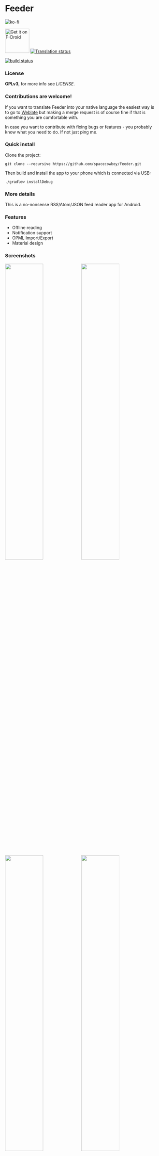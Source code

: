Feeder
=====
[![ko-fi](https://ko-fi.com/img/githubbutton_sm.svg)](https://ko-fi.com/Y8Y44OYQL)

<a href="https://f-droid.org/repository/browse/?fdid=com.nononsenseapps.feeder" target="_blank">
<img src="https://f-droid.org/badge/get-it-on.png" alt="Get it on F-Droid" height="80"/></a>

<a href="https://hosted.weblate.org/engage/feeder/">
<img src="https://hosted.weblate.org/widgets/feeder/-/android-strings/svg-badge.svg" alt="Translation status" />
</a>

[![build status](https://gitlab.com/spacecowboy/Feeder/badges/master/build.svg)](https://gitlab.com/spacecowboy/Feeder/builds)

### License

**GPLv3**, for more info see *LICENSE*.

### Contributions are welcome!

If you want to translate Feeder into your native language the easiest way is to go to [Weblate](https://hosted.weblate.org/engage/feeder/) but making a merge request is of course fine if that is something you are comfortable with.

In case you want to contribute with fixing bugs or features - you probably know what you need to do. If not just ping me.

### Quick install

Clone the project:

    git clone --recursive https://github.com/spacecowboy/Feeder.git

Then build and install the app to your phone which is connected via USB:

    ./gradlew installDebug

### More details

This is a no-nonsense RSS/Atom/JSON feed reader app for Android.

### Features

* Offline reading
* Notification support
* OPML Import/Export
* Material design

### Screenshots

<img src="https://gitlab.com/spacecowboy/Feeder/-/raw/9e9c46f55ac528bd619413c21891fda23d2d3ac6/fastlane/metadata/android/en-US/images/phoneScreenshots/1_en-US.png" width=50%/><img src="https://gitlab.com/spacecowboy/Feeder/-/raw/9e9c46f55ac528bd619413c21891fda23d2d3ac6/fastlane/metadata/android/en-US/images/phoneScreenshots/2_en-US.png" width=50%/>
<img src="https://gitlab.com/spacecowboy/Feeder/-/raw/9e9c46f55ac528bd619413c21891fda23d2d3ac6/fastlane/metadata/android/en-US/images/phoneScreenshots/3_en-US.png" width=50%/><img src="https://gitlab.com/spacecowboy/Feeder/-/raw/9e9c46f55ac528bd619413c21891fda23d2d3ac6/fastlane/metadata/android/en-US/images/phoneScreenshots/4_en-US.png" width=50%/>
<img src="https://gitlab.com/spacecowboy/Feeder/-/raw/9e9c46f55ac528bd619413c21891fda23d2d3ac6/fastlane/metadata/android/en-US/images/phoneScreenshots/5_en-US.png" width=50%/><img src="https://gitlab.com/spacecowboy/Feeder/-/raw/9e9c46f55ac528bd619413c21891fda23d2d3ac6/fastlane/metadata/android/en-US/images/phoneScreenshots/6_en-US.png" width=50%/>
